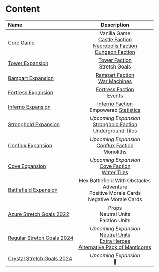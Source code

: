 # Content

| Name | Description |
| :--- | :---: |
| [Core Game](core_game.md) | Vanilla Game<br>[Castle Faction](../towns/castle.md)<br>[Necropolis Faction](../towns/necropolis.md)<br>[Dungeon Faction](../towns/dungeon.md) |
| [Tower Expansion](tower_expansion.md) | [Tower Faction](../towns/tower.md)<br>Stretch Goals |
| [Rampart Expansion](rampart_expansion.md) | [Rampart Faction](../towns/rampart.md)<br>[War Machines](../war_machines/index.md) |
| [Fortress Expansion](fortress_expansion.md) | [Fortress Faction](../towns/fortress.md)<br>[Events](../events/index.md) |
| [Inferno Expansion](inferno_expansion.md) | [Inferno Faction](../towns/inferno.md)<br>Empowered [Statistics](../statistics/index.md) |
| [Stronghold Expansion](stronghold_expansion.md) | *Upcoming Expansion*<br>[Stronghold Faction](../towns/stronghold.md)<br>[Underground Tiles](../tiles/index.md) |
| [Conflux Expansion](conflux_expansion.md) | *Upcoming Expansion*<br>[Conflux Faction](../towns/conflux.md)<br>Monoliths |
| [Cove Expansion](cove_expansion.md) | *Upcoming Expansion*<br>[Cove Faction](../towns/cove.md)<br>[Water Tiles](../tiles/index.md) |
| [Battlefield Expansion](battlefield_expansion.md) | Hex Battlefield With Obstacles<br>Adventure<br>Positive Morale Cards<br>Negative Morale Cards |
| [Azure Stretch Goals 2022](crystal_stretch_goals.md) | Props<br>Neutral Units<br>Faction Units<br> |
| [Regular Stretch Goals 2024](regular_stretch_goals.md) | *Upcoming Expansion*<br>[Neutral Units](../towns/neutral.md)<br>[Extra Heroes](../heroes/index.md)<br>[Alternative Pack of Manticores](../units/manticores.md) |
| [Crystal Stretch Goals 2024](crystal_stretch_goals.md) | *Upcoming Expansion*<br>🚧 |
